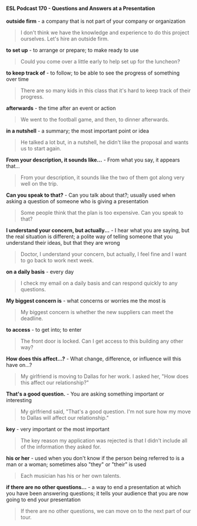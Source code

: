 #### ESL Podcast 170 - Questions and Answers at a Presentation

**outside firm** - a company that is not part of your company or organization

> I don't think we have the knowledge and experience to do this project
ourselves. Let's hire an outside firm.

**to set up** - to arrange or prepare; to make ready to use

> Could you come over a little early to help set up for the luncheon?

**to keep track of** - to follow; to be able to see the progress of something over
time

> There are so many kids in this class that it's hard to keep track of their
progress.

**afterwards** - the time after an event or action

> We went to the football game, and then, to dinner afterwards.

**in a nutshell** - a summary; the most important point or idea

> He talked a lot but, in a nutshell, he didn't like the proposal and wants us to
start again.

**From your description, it sounds like...** - From what you say, it appears
that...

> From your description, it sounds like the two of them got along very well on the
trip.

**Can you speak to that?** - Can you talk about that?; usually used when asking a
question of someone who is giving a presentation

> Some people think that the plan is too expensive. Can you speak to that?

**I understand your concern, but actually...** - I hear what you are saying, but
the real situation is different; a polite way of telling someone that you understand
their ideas, but that they are wrong

> Doctor, I understand your concern, but actually, I feel fine and I want to go back
to work next week.

**on a daily basis** - every day

> I check my email on a daily basis and can respond quickly to any questions.

**My biggest concern is** - what concerns or worries me the most is

> My biggest concern is whether the new suppliers can meet the deadline.

**to access** - to get into; to enter

> The front door is locked. Can I get access to this building any other way?

**How does this affect...?** - What change, difference, or influence will this have
on...?

> My girlfriend is moving to Dallas for her work. I asked her, "How does this
affect our relationship?"

**That's a good question.** - You are asking something important or interesting

> My girlfriend said, "That's a good question. I'm not sure how my move to Dallas
will affect our relationship."

**key** - very important or the most important

> The key reason my application was rejected is that I didn't include all of the
information they asked for.

**his or her** - used when you don't know if the person being referred to is a man
or a woman; sometimes also "they" or "their" is used

> Each musician has his or her own talents.

**if there are no other questions...** - a way to end a presentation at which you
have been answering questions; it tells your audience that you are now going to
end your presentation

> If there are no other questions, we can move on to the next part of our tour.

